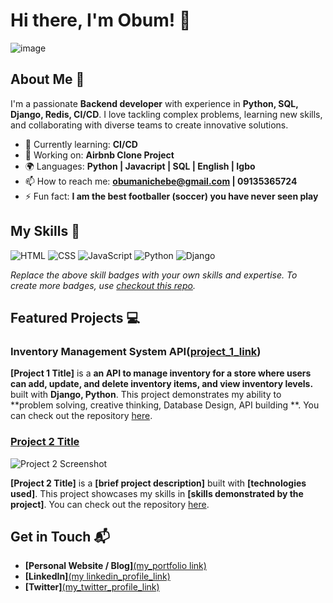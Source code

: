 # Hi there, I'm Obum! 👋


![image](https://github.com/user-attachments/assets/47acdd59-9034-4126-835f-c37a354bb3fe)



## About Me 🚀

I'm a passionate **Backend developer** with experience in **Python, SQL, Django, Redis, CI/CD**. I love tackling complex problems, learning new skills, and collaborating with diverse teams to create innovative solutions.

- 🌱 Currently learning: **CI/CD**
- 🔭 Working on: **Airbnb Clone Project**
- 🌍 Languages: **Python | Javacript | SQL | English | Igbo**
- 📫 How to reach me: **obumanichebe@gmail.com | 09135365724**
- ⚡ Fun fact: **I am the best footballer (soccer) you have never seen play**

## My Skills 🧠

![HTML](https://img.shields.io/badge/-HTML-E34F26?style=flat-square&logo=html5&logoColor=white)
![CSS](https://img.shields.io/badge/-CSS-1572B6?style=flat-square&logo=css3&logoColor=white)
![JavaScript](https://img.shields.io/badge/-JavaScript-F7DF1E?style=flat-square&logo=javascript&logoColor=black)
![Python](https://img.shields.io/badge/-Python-3776AB?style=flat-square&logo=python&logoColor=white)
![Django](https://img.shields.io/badge/-Django-092E20?style=flat-square&logo=django&logoColor=white)



*Replace the above skill badges with your own skills and expertise. To create more badges, use [checkout this repo](https://github.com/alexandresanlim/Badges4-README.md-Profile).*

## Featured Projects 💻

### Inventory Management System API([project_1_link](https://github.com/obum/Inventory_Management_Sys_API))

**[Project 1 Title]** is a **an API to manage inventory for a store where users can add, update, and delete inventory items, and view inventory levels.** built with **Django, Python**. This project demonstrates my ability to **problem solving, creative thinking, Database Design, API building **. You can check out the repository [here]([project_1_link](https://github.com/obum/Inventory_Management_Sys_API)).

### [Project 2 Title](project_2_link)

![Project 2 Screenshot](project_2_screenshot_url)

**[Project 2 Title]** is a **[brief project description]** built with **[technologies used]**. This project showcases my skills in **[skills demonstrated by the project]**. You can check out the repository [here](project_2_repository_link).

## Get in Touch 📬

- **[Personal Website / Blog]**[(my_portfolio link)](https://github.com/obum/obum/blob/main/README.md)
- **[LinkedIn]**[(my linkedin_profile_link)](https://linkedin.com/in/obum)
- **[Twitter]**[(my_twitter_profile_link)](https://x.com/obum6)


